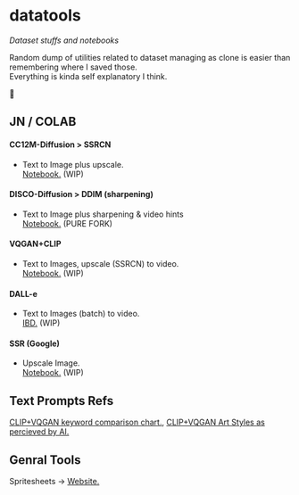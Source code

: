 # datatools
*Dataset stuffs and notebooks*

Random dump of utilities related to dataset managing as clone is easier than remembering where I saved those.  
Everything is kinda self explanatory I think.

👀

## JN / COLAB

#### CC12M-Diffusion > SSRCN
* Text to Image plus upscale.  
[Notebook.](https://colab.research.google.com/drive/1Pyx2Z7qDE003R2C0Vo5mFAu0oDUCXM7w)  (WIP)

#### DISCO-Diffusion > DDIM (sharpening)
* Text to Image plus sharpening & video hints  
[Notebook.](https://colab.research.google.com/drive/10hq4ldMkKrdMSwyb8Nhi462cfEVc5Sfs)  (PURE FORK)

#### VQGAN+CLIP
* Text to Images, upscale (SSRCN) to video.  
[Notebook.](https://colab.research.google.com/drive/16K3W6o4RcwarFasU-Jl_Ag-pzQmt7ywK)  (WIP)

#### DALL-e
* Text to Images (batch) to video.  
[IBD.]()  (WIP)

#### SSR (Google)
* Upscale Image.  
[Notebook.](https://colab.research.google.com/drive/1BMJv-9ULCD5kIpEVNOgV_SCUliAlUTGI)  (WIP)


## Text Prompts Refs
[CLIP+VQGAN keyword comparison chart.](https://imgur.com/a/SnSIQRu),
[CLIP+VQGAN Art Styles as percieved by AI.](https://imgur.com/gallery/BZzXLHY)


## Genral Tools
Spritesheets -> [Website.](https://www.leshylabs.com/apps/sstool/)
